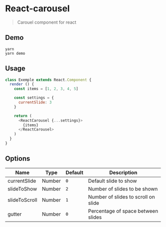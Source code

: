 # React-carousel

> Carouel component for react

## Demo
```shell
yarn
yarn demo
```

## Usage
```js
class Exemple extends React.Component {
  render () {
    const items = [1, 2, 3, 4, 5]

    const settings = {
      currentSlide: 3
    }

    return (
      <ReactCarousel {...settings}>
        {items}
      </ReactCarousel>
    )
  }
}
```

## Options
| Name | Type | Default | Description|
|------|------|---------|------------|
| currentSlide | Number | `0` | Default slide to show |
| slideToShow | Number | `2` | Number of slides to be shown |
| slideToScroll | Number | `1` | Number of slides to scroll on slide |
| gutter | Number | `0` | Percentage of space between slides |
